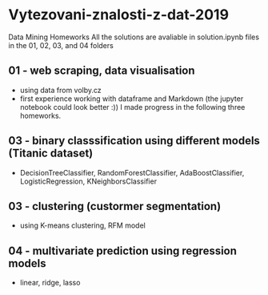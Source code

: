 # Vytezovani-znalosti-z-dat-2019

Data Mining Homeworks
All the solutions are avaliable in solution.ipynb files in the 01, 02, 03, and 04 folders

## 01 - web scraping, data visualisation
  - using data from volby.cz
  - first experience working with dataframe and Markdown (the jupyter notebook could look better :)) I made progress in the following three homeworks.

## 03 - binary classsification using different models (Titanic dataset)
  - DecisionTreeClassifier, RandomForestClassifier, AdaBoostClassifier, LogisticRegression, KNeighborsClassifier

## 03 - clustering (custormer segmentation)
  - using K-means clustering, RFM model

## 04 - multivariate prediction using regression models
  - linear, ridge, lasso
